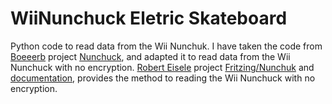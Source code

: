 # WiiNunchuck Eletric Skateboard
Python code to read data from the Wii Nunchuk.
I have taken the code from [Boeeerb](https://github.com/Boeeerb) project [Nunchuck](https://github.com/Boeeerb/Nunchuck/blob/master/Raspberry%20Pi/), and adapted it to read data from the Wii Nunchuck with no encryption. [Robert Eisele]( https://github.com/infusion) project [Fritzing/Nunchuk](https://github.com/infusion/Fritzing/tree/master/Nunchuk) and [documentation](https://www.xarg.org/2016/12/using-a-wii-nunchuk-with-arduino/), provides the method to reading the Wii Nunchuck with no encryption.
